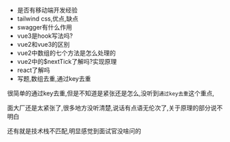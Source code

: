 - 是否有移动端开发经验
- tailwind css,优点,缺点
- swagger有什么作用
- vue3是hook写法吗?
- vue2和vue3的区别
- vue2中数组的七个方法是怎么处理的
- vue2中的$nextTick了解吗?实现原理
- react了解吗
- 写题,数组去重,通过key去重

很简单的通过key去重,但是不知道是紧张还是怎么,没听到`通过key去重`这个重点,

面大厂还是太紧张了,很多地方没听清楚,说话有点语无伦次了,关于原理的部分说不明白

还有就是技术栈不匹配,明显感觉到面试官没啥问的

